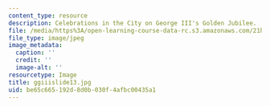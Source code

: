 ```yaml
---
content_type: resource
description: Celebrations in the City on George III's Golden Jubilee.
file: /media/https%3A/open-learning-course-data-rc.s3.amazonaws.com/21h-342-the-royal-family-fall-2003/be65c665192d8d0b030f4afbc00435a1_ggiiislide13.jpg
file_type: image/jpeg
image_metadata:
  caption: ''
  credit: ''
  image-alt: ''
resourcetype: Image
title: ggiiislide13.jpg
uid: be65c665-192d-8d0b-030f-4afbc00435a1
---
```

